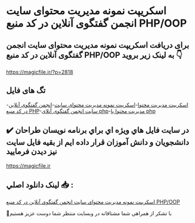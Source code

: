 # اسکریپت نمونه مدیریت محتوای سایت انجمن گفتگوی آنلاین در کد منبع PHP/OOP

## برای دریافت اسکریپت نمونه مدیریت محتوای سایت انجمن گفتگوی آنلاین در کد منبع PHP/OOP به لینک زیر بروید 👇

https://magicfile.ir/?p=2818

## تگ های فایل

-[اسکریپت مدیریت محتوا](https://magicfile.ir/product/%d8%a7%d8%b3%da%a9%d8%b1%db%8c%d9%be%d8%aa-%d9%86%d9%85%d9%88%d9%86%d9%87-%d9%85%d8%af%db%8c%d8%b1%db%8c%d8%aa-%d9%85%d8%ad%d8%aa%d9%88%d8%a7%db%8c%d8%b3%d8%a7%db%8c%d8%aa-php-oop/)-[اسکریپت نمونه مدیریت محتوای سایت](https://magicfile.ir/product/%d8%a7%d8%b3%da%a9%d8%b1%db%8c%d9%be%d8%aa-%d9%86%d9%85%d9%88%d9%86%d9%87-%d9%85%d8%af%db%8c%d8%b1%db%8c%d8%aa-%d9%85%d8%ad%d8%aa%d9%88%d8%a7%db%8c%d8%b3%d8%a7%db%8c%d8%aa-php-oop/)-[انجمن گفتگوی آنلاین در کد منبع PHP](https://magicfile.ir/product/%d8%a7%d8%b3%da%a9%d8%b1%db%8c%d9%be%d8%aa-%d9%86%d9%85%d9%88%d9%86%d9%87-%d9%85%d8%af%db%8c%d8%b1%db%8c%d8%aa-%d9%85%d8%ad%d8%aa%d9%88%d8%a7%db%8c%d8%b3%d8%a7%db%8c%d8%aa-php-oop/)-[سایت انجمن گفتگوی آنلای php](https://magicfile.ir/product/%d8%a7%d8%b3%da%a9%d8%b1%db%8c%d9%be%d8%aa-%d9%86%d9%85%d9%88%d9%86%d9%87-%d9%85%d8%af%db%8c%d8%b1%db%8c%d8%aa-%d9%85%d8%ad%d8%aa%d9%88%d8%a7%db%8c%d8%b3%d8%a7%db%8c%d8%aa-php-oop/)-[مدیریت محتوا با php](https://magicfile.ir/product/%d8%a7%d8%b3%da%a9%d8%b1%db%8c%d9%be%d8%aa-%d9%86%d9%85%d9%88%d9%86%d9%87-%d9%85%d8%af%db%8c%d8%b1%db%8c%d8%aa-%d9%85%d8%ad%d8%aa%d9%88%d8%a7%db%8c%d8%b3%d8%a7%db%8c%d8%aa-php-oop/)

## ✔️ در سايت فايل هاي ويژه اي براي برنامه نويسان طراحان دانشجويان و دانش آموزان قرار داده ايم از بقيه فايل سايت نيز ديدن فرماييد

https://magicfile.ir


## لينک دانلود اصلي 📥 :

[اسکریپت نمونه مدیریت محتوای سایت انجمن گفتگوی آنلاین در کد منبع PHP/OOP](https://magicfile.ir/product/%d8%a7%d8%b3%da%a9%d8%b1%db%8c%d9%be%d8%aa-%d9%86%d9%85%d9%88%d9%86%d9%87-%d9%85%d8%af%db%8c%d8%b1%db%8c%d8%aa-%d9%85%d8%ad%d8%aa%d9%88%d8%a7%db%8c%d8%b3%d8%a7%db%8c%d8%aa-php-oop/) 


🙏با تشکر از همراهي شما مشتاقانه در وبسایت منتظر شما دوست عزیز هستیم

